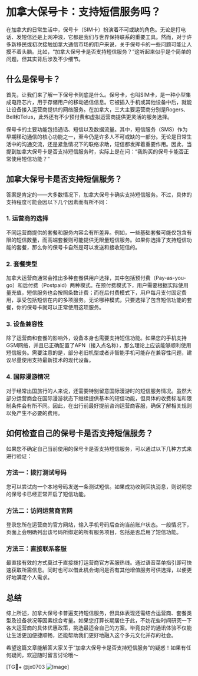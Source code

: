 # 加拿大保号卡：支持短信服务吗？

在加拿大的日常生活中，保号卡（SIM卡）扮演着不可或缺的角色。无论是打电话、发短信还是上网冲浪，它都是我们与世界保持联系的重要工具。然而，对于许多新移民或初次接触加拿大通信市场的用户来说，关于保号卡的一些问题可能让人摸不着头脑。比如，“加拿大保号卡是否支持短信服务？”这听起来似乎是个简单的问题，但其实背后涉及不少细节。

## 什么是保号卡？

首先，让我们来了解一下保号卡到底是什么。保号卡，也叫SIM卡，是一种小型集成电路芯片，用于存储用户的移动通信信息。它被插入手机或其他设备中后，就能让设备接入运营商提供的网络服务。在加拿大，三大主要运营商分别是Rogers、Bell和Telus，此外还有不少预付费和虚拟运营商提供更灵活的服务选择。

保号卡的主要功能包括通话、短信以及数据流量。其中，短信服务（SMS）作为早期移动通信的核心功能之一，至今仍是许多人不可或缺的一部分。无论是日常生活中的沟通交流，还是紧急情况下的联络求助，短信都发挥着重要作用。因此，当提到加拿大保号卡是否支持短信服务时，实际上是在问：“我购买的保号卡能否正常使用短信功能？”

## 加拿大保号卡是否支持短信服务？

答案是肯定的——大多数情况下，加拿大保号卡确实支持短信服务。不过，具体的支持程度可能会因以下几个因素而有所不同：

### 1. **运营商的选择**
不同运营商提供的套餐和服务内容会有所差异。例如，一些基础套餐可能仅包含有限的短信数量，而高端套餐则可能提供无限量短信服务。如果你选择了支持短信功能的套餐，那么你的保号卡自然是可以发送和接收短信的。

### 2. **套餐类型**
加拿大运营商通常会推出多种套餐供用户选择，其中包括预付费（Pay-as-you-go）和后付费（Postpaid）两种模式。在预付费模式下，用户需要根据实际使用量充值，短信服务也会按照条数计费；而在后付费模式下，用户每月支付固定费用，享受包括短信在内的多项服务。无论哪种模式，只要选择了包含短信功能的套餐，你的保号卡就可以正常使用这项服务。

### 3. **设备兼容性**
除了运营商和套餐的影响外，设备本身也需要支持短信功能。如果您的手机支持GSM网络，并且已正确配置了APN（接入点名称），那么理论上应该能够顺利使用短信服务。需要注意的是，部分老旧机型或者非智能手机可能存在兼容性问题，建议尽量使用支持最新技术的现代设备。

### 4. **国际漫游情况**
对于经常出国旅行的人来说，还需要特别留意国际漫游时的短信服务情况。虽然大部分运营商会在国际漫游状态下继续提供基本的短信功能，但具体的收费标准和限制条件会有所不同。因此，在出行前最好提前咨询运营商客服，确保了解相关规则以免产生不必要的费用。

## 如何检查自己的保号卡是否支持短信服务？

如果您不确定自己当前使用的保号卡是否支持短信服务，可以通过以下几种方式来进行验证：

### 方法一：拨打测试号码
您可以尝试向一个本地号码发送一条测试短信。如果成功收到回执消息，则说明您的保号卡已经正常开启了短信功能。

### 方法二：访问运营商官网
登录您所在运营商的官方网站，输入手机号码后查询当前账户状态。一般情况下，页面上会明确列出该号码所绑定的所有服务项目，包括是否启用了短信功能。

### 方法三：直接联系客服
最直接有效的方式莫过于直接拨打运营商官方客服热线。通过语音菜单指引即可快速获取所需信息。同时也可以借此机会询问是否有其他增值服务可供选择，以便更好地满足个人需求。

## 总结

综上所述，加拿大保号卡普遍支持短信服务，但具体表现还需结合运营商、套餐类型及设备状况等因素综合考量。如果您打算长期居住于此，不妨花些时间研究一下各大运营商的具体优惠政策，挑选最适合自己的方案。毕竟良好的通讯体验不仅能让生活更加便捷顺畅，还能帮助我们更好地融入这个多元文化并存的社会。

希望这篇文章能解答大家关于“加拿大保号卡是否支持短信服务”的疑惑！如果有任何疑问，欢迎随时留言讨论哦～ 

[TG💪+ @jx0703 ![Image](https://github.com/user-attachments/assets/dbca1d08-cadb-493c-b0ec-ad6f7a83f270)]